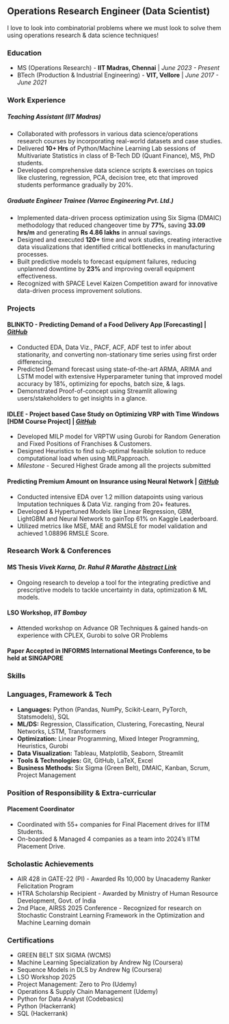 ## Operations Research Engineer (Data Scientist)
I love to look into combinatorial problems where we must look to solve them using operations research & data science techniques! 

### Education
- MS (Operations Research) - __IIT Madras, Chennai__                | _June 2023 - Present_
- BTech (Production & Industrial Engineering) - __VIT, Vellore__    | _June 2017 - June 2021_

### Work Experience
##### __Teaching Assistant (IIT Madras)__ 
- Collaborated with professors in various data science/operations research courses by incorporating real-world datasets and case studies.
- Delivered __10+ Hrs__ of Python/Machine Learning Lab sessions of Multivariate Statistics in class of B-Tech DD (Quant Finance), MS, PhD students.
- Developed comprehensive data science scripts & exercises on topics like clustering, regression, PCA, decision tree, etc that improved students performance gradually by 20%.

##### __Graduate Engineer Trainee (Varroc Engineering Pvt. Ltd.)__ 
- Implemented data-driven process optimization using Six Sigma (DMAIC) methodology that reduced changeover time by __77%__, saving __33.09 hrs/m__ and generating __Rs 4.86 lakhs__ in annual savings.
- Designed and executed __120+__ time and work studies, creating interactive data visualizations that identified critical bottlenecks in manufacturing processes.
- Built predictive models to forecast equipment failures, reducing unplanned downtime by __23%__ and improving overall equipment effectiveness.
- Recognized with SPACE Level Kaizen Competition award for innovative data-driven process improvement solutions.

### Projects
#### BLINKTO - Predicting Demand of a Food Delivery App [Forecasting] | [_GitHub_](https://github.com/karnavivek/Food-Demand-Forecasting)
- Conducted EDA, Data Viz., PACF, ACF, ADF test to infer about stationarity, and converting non-stationary time series using first order differencing.
- Predicted Demand forecast using state-of-the-art ARMA, ARIMA and LSTM model with extensive Hyperparameter tuning that improved model accuracy by 18%, optimizing for epochs, batch size, & lags.
- Demonstrated Proof-of-concept using Streamlit allowing users/stakeholders to get insights in a glance.

#### IDLEE - Project based Case Study on Optimizing VRP with Time Windows [HDM Course Project] | [_GitHub_](https://github.com/karnavivek/Heuristics_VRPTW)
- Developed MILP model for VRPTW using Gurobi for Random Generation and Fixed Positions of Franchises & Customers.
- Designed Heuristics to find sub-optimal feasible solution to reduce computational load when using MILPapproach.
- _Milestone_ - Secured Highest Grade among all the projects submitted

#### Predicting Premium Amount on Insurance using Neural Network | [_GitHub_](https://github.com/karnavivek/Insurance_Reg_LR_ANN)
- Conducted intensive EDA over 1.2 million datapoints using various Imputation techniques & Data Viz. ranging from 20+ features.
- Developed & Hypertuned Models like Linear Regression, GBM, LightGBM and Neural Network to gainTop 61% on Kaggle Leaderboard.
- Utilized metrics like MSE, MAE and RMSLE for model validation and achieved 1.08896 RMSLE Score.
  
### Research Work & Conferences
#### MS Thesis _Vivek Karna, Dr. Rahul R Marathe_ [_Abstract Link_](https://drive.google.com/file/d/1NU4BVLVmrk_y5SQGmITkBb19148F5dCX/view)
- Ongoing research to develop a tool for the integrating predictive and prescriptive models to tackle uncertainty in data, optimization & ML models.

#### LSO Workshop, _IIT Bombay_
- Attended workshop on Advance OR Techniques & gained hands-on experience with CPLEX, Gurobi to solve OR Problems

#### Paper Accepted in INFORMS International Meetings Conference, to be held at SINGAPORE

### Skills

### Languages, Framework & Tech
- __Languages:__ Python (Pandas, NumPy, Scikit-Learn, PyTorch, Statsmodels), SQL
- __ML/DS:__ Regression, Classification, Clustering, Forecasting, Neural Networks, LSTM, Transformers
- __Optimization:__ Linear Programming, Mixed Integer Programming, Heuristics, Gurobi
- __Data Visualization:__ Tableau, Matplotlib, Seaborn, Streamlit
- __Tools & Technologies:__ Git, GitHub, LaTeX, Excel
- __Business Methods:__ Six Sigma (Green Belt), DMAIC, Kanban, Scrum, Project Management

### Position of Responsibility & Extra-curricular
#### Placement Coordinator
- Coordinated with 55+ companies for Final Placement drives for IITM Students.
- On-boarded & Managed 4 companies as a team into 2024’s IITM Placement Drive.

### Scholastic Achievements
- AIR 428 in GATE-22 (PI) - Awarded Rs 10,000 by Unacademy Ranker Felicitation Program
- HTRA Scholarship Recipient - Awarded by Ministry of Human Resource Development, Govt. of India
- 2nd Place, AIRSS 2025 Conference - Recognized for research on Stochastic Constraint Learning Framework in the Optimization and Machine Learning domain

### Certifications
- GREEN BELT SIX SIGMA (WCMS)
- Machine Learning Specialization by Andrew Ng (Coursera)
- Sequence Models in DLS by Andrew Ng (Coursera)
- LSO Workshop 2025
- Project Management: Zero to Pro (Udemy)
- Operations & Supply Chain Management (Udemy)
- Python for Data Analyst (Codebasics)
- Python (Hackerrank)
- SQL (Hackerrank)
